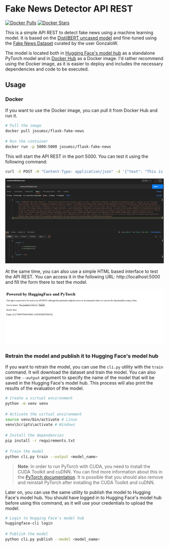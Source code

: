 # Fake News Detector API REST

[![Docker Pulls](https://img.shields.io/docker/pulls/josumsc/flask-fake-news.svg)](https://hub.docker.com/repository/docker/josumsc/flask-fake-news/general)
[![Docker Stars](https://img.shields.io/docker/stars/josumsc/flask-fake-news.svg)](https://hub.docker.com/repository/docker/josumsc/flask-fake-news/general)

This is a simple API REST to detect fake news using a machine learning model. It is based on the [DistilBERT uncased model](distilbert-base-uncased-finetuned-sst-2-english) and fine-tuned using the [Fake News Dataset](https://huggingface.co/datasets/GonzaloA/fake_news) curated by the user GonzaloW.

The model is located both in [Hugging Face's model hub](https://huggingface.co/josumsc/fake-news-detector) as a standalone PyTorch model and in [Docker Hub](https://hub.docker.com/repository/docker/josumsc/flask-fake-news/general) as a Docker image. I'd rather recommend using the Docker image, as it is easier to deploy and includes the necessary dependencies and code to be executed.

## Usage

### Docker

If you want to use the Docker image, you can pull it from Docker Hub and run it.

```bash
# Pull the image
docker pull josumsc/flask-fake-news

# Run the container
docker run -p 5000:5000 josumsc/flask-fake-news
```

This will start the API REST in the port 5000. You can test it using the following command:

```bash
curl -X POST -H "Content-Type: application/json" -d '{"text": "This is a fake news"}' http://localhost:5000/detect_json
```

![API REST](https://github.com/josumsc/fake-news-detector/blob/master/docs/img/api-rest.png?raw=true)

At the same time, you can also use a simple HTML based interface to test the API REST. You can access it in the following URL: http://localhost:5000 and fill the form there to test the model.

![HTML interface](https://github.com/josumsc/fake-news-detector/blob/master/docs/img/html-interface.png?raw=true)

### Retrain the model and publish it to Hugging Face's model hub

If you want to retrain the model, you can use the `cli.py` utility with the `train` command. It will download the dataset and train the model. You can also use the `--output` argument to specify the name of the model that will be saved in the Hugging Face's model hub. This process will also print the results of the evaluation of the model.

```bash
# Create a virtual environment
python -m venv venv

# Activate the virtual environment
source venv/bin/activate # Linux
venv\Scripts\activate # Windows

# Install the dependencies
pip install -r requirements.txt

# Train the model
python cli.py train --output <model_name>
```

> **Note**: In order to run PyTorch with CUDA, you need to install the CUDA Toolkit and cuDNN. You can find more information about this in the [PyTorch documentation](https://pytorch.org/get-started/locally/). It is possible that you should also remove and reinstall PyTorch after installing the CUDA Toolkit and cuDNN.

Later on, you can use the same utility to publish the model to Hugging Face's model hub. You should have logged in to Hugging Face's model hub before using this command, as it will use your credentials to upload the model.

```bash
# Login to Hugging Face's model hub
huggingface-cli login

# Publish the model
python cli.py publish --model <model_name>
```
